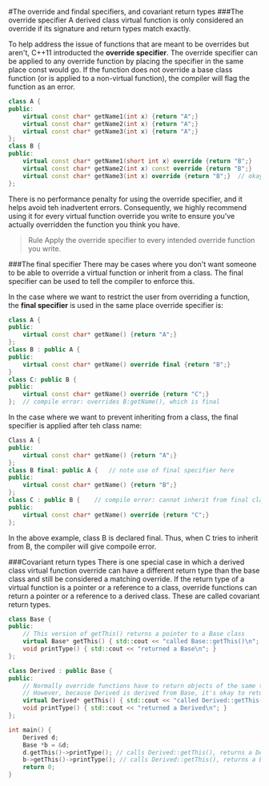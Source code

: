 #The override and findal specifiers, and covariant return types
###The override specifier
A derived class virtual function is only considered an override if its signature and return types match exactly.

To help address the issue of functions that are meant to be overrides but aren't, C++11 introducted the **override specifier**. The override specifier can be applied to any override function by placing the specifier in the same place const would go. If the function does not override a base class function (or is applied to a non-virtual function), the compiler will flag the function as an error.

```cpp
class A {
public:
	virtual const char* getName1(int x) {return "A";}
	virtual const char* getName2(int x) {return "A";}
	virtual const char* getName3(int x) {return "A";}
};
class B {
public:
	virtual const char* getName1(short int x) override {return "B";}	// compiler error, function is not an override;
	virtual const char* getName2(int x) const override {return "B";}	// compiler error, function is not an override;
	virtual const char* getName3(int x) override {return "B";}	// okay, function is an override of A::getName3(int)
};
```
There is no performance penalty for using the override specifier, and it helps avoid teh inadvertent errors. Consequently, we highly recommend using it for every virtual function override you write to ensure you've actually overridden the function you think you have.
>Rule
>Apply the override specifier to every intended override function you write.

###The final specifier
There may be cases where you don't want someone to be able to override a virtual function or inherit from a class. The final specifier can be used to tell the compiler to enforce this.

In the case where we want to restrict the user from overriding a function, the **final specifier** is used in the same place override specifier is:
```cpp
class A {
public:
	virtual const char* getName() {return "A";}
};
class B : public A {
public:
	virtual const char* getName() override final {return "B";}
}
class C: public B {
public:
	virtual const char* getName() override {return "C";}
};	// compile error: overrides B:getName(), which is final
```
In the case where we want to prevent inheriting from a class, the final specifier is applied after teh class name:
```cpp
Class A {
public:
	virtual const char* getName() {return "A";}
};
class B final: public A {	// note use of final specifier here
public:
	virtual const char* getName() {return "B";}
};
class C : public B {	// compile error: cannot inherit from final class
public:
	virtual const char* getName() override {return "C";}
};
```
In the above example, class B is declared final. Thus, when C tries to inherit from B, the compiler will give compoile error.

###Covariant return types
There is one special case in which a derived class virtual function override can have a different return type than the base class and still be considered a matching override.
If the return type of a virtual function is a pointer or a reference to a class, override functions can return a pointer or a reference to a derived class.
These are called covariant return types.
```cpp
class Base {
public:
	// This version of getThis() returns a pointer to a Base class
	virtual Base* getThis() { std::cout << "called Base::getThis()\n"; return this; }
	void printType() { std::cout << "returned a Base\n"; }
};

class Derived : public Base {
public:
	// Normally override functions have to return objects of the same type as the base function
	// However, because Derived is derived from Base, it's okay to return Derived* instead of Base*
	virtual Derived* getThis() { std::cout << "called Derived::getThis()\n";  return this; }
	void printType() { std::cout << "returned a Derived\n"; }
};

int main() {
	Derived d;
	Base *b = &d;
	d.getThis()->printType(); // calls Derived::getThis(), returns a Derived*, calls Derived::printType
	b->getThis()->printType(); // calls Derived::getThis(), returns a Base*, calls Base::printType
	return 0;
}
```
